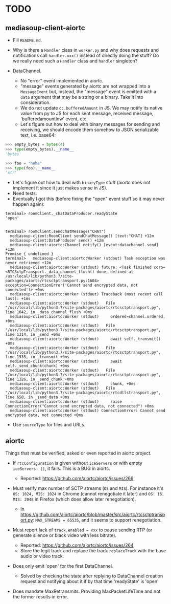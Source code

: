 # TODO

## mediasoup-client-aiortc

* Fill `README.md`.

* Why is there a `Handler` class in `worker.py` and why does requests and notifications call `handler.xxx()` instead of directly doing the stuff? Do we really need such a `Handler` class and `handler` singleton?

* DataChannel.
  - No "error" event implemented in aiortc.
  - "message" events generated by aiortc are not wrapped into a `MessageEvent` but, instead, the "message" event is emitted with a `data` argument that may be a string or a binary. Take it into consideration.
  - We do not update `dc.bufferedAmount` in JS. We may notify its native value from py to JS for each sent message, received message, 'bufferedamountlow' event, etc. 
  - Let's figure out how to deal with binary messages for sending and receiving, we should encode them somehow to JSON serializable text, i.e. base64:

```python
>>> empty_bytes = bytes(4)
>>> type(empty_bytes).__name__
'bytes'

>>> foo = "hehe"
>>> type(foo).__name__
'str'
```

  - Let's figure out how to deal with `binaryType` stuff (aiortc does not implement it since it just makes sense in JS).
  - Need tests.
  - Eventually I got this (before fixing the "open" event stuff so it may never happen again):

```
terminal> roomClient._chatDataProducer.readyState
'open'


terminal> roomClient.sendChatMessage("CHAT")
  mediasoup-client:RoomClient sendChatMessage() [text:"CHAT] +12m
  mediasoup-client:DataProducer send() +12m
  mediasoup-client:aiortc:Channel notify() [event:datachannel.send] +12m
Promise { undefined }
terminal>   mediasoup-client:aiortc:Worker (stdout) Task exception was never retrieved +12m
  mediasoup-client:aiortc:Worker (stdout) future: <Task finished coro=<RTCSctpTransport._data_channel_flush() done, defined at /usr/local/lib/python3.7/site-packages/aiortc/rtcsctptransport.py:1604> exception=ConnectionError('Cannot send encrypted data, not connected')> +0ms
  mediasoup-client:aiortc:Worker (stdout) Traceback (most recent call last): +1ms
  mediasoup-client:aiortc:Worker (stdout)   File "/usr/local/lib/python3.7/site-packages/aiortc/rtcsctptransport.py", line 1642, in _data_channel_flush +0ms
  mediasoup-client:aiortc:Worker (stdout)     ordered=channel.ordered, +0ms
  mediasoup-client:aiortc:Worker (stdout)   File "/usr/local/lib/python3.7/site-packages/aiortc/rtcsctptransport.py", line 1314, in _send +0ms
  mediasoup-client:aiortc:Worker (stdout)     await self._transmit() +0ms
  mediasoup-client:aiortc:Worker (stdout)   File "/usr/local/lib/python3.7/site-packages/aiortc/rtcsctptransport.py", line 1535, in _transmit +0ms
  mediasoup-client:aiortc:Worker (stdout)     await self._send_chunk(chunk) +0ms
  mediasoup-client:aiortc:Worker (stdout)   File "/usr/local/lib/python3.7/site-packages/aiortc/rtcsctptransport.py", line 1326, in _send_chunk +0ms
  mediasoup-client:aiortc:Worker (stdout)     chunk, +0ms
  mediasoup-client:aiortc:Worker (stdout)   File "/usr/local/lib/python3.7/site-packages/aiortc/rtcdtlstransport.py", line 658, in _send_data +0ms
  mediasoup-client:aiortc:Worker (stdout)     raise ConnectionError("Cannot send encrypted data, not connected") +0ms
  mediasoup-client:aiortc:Worker (stdout) ConnectionError: Cannot send encrypted data, not connected +0ms
```


* Use `sourceType` for files and URLs.


## aiortc

Things that must be verified, asked or even reported in aiortc project.

* If `rtcConfiguration` is given without `iceServers` or with empty `iceServers: []`, it fails. This is a BUG in aiortc.
  - Reported: https://github.com/aiortc/aiortc/issues/266

* Must verify max number of SCTP streams (`OS` and `MIS`). For instance it's `OS: 1024, MIS: 1024` in Chrome (cannot renegotiate it later) and `OS: 16, MIS: 2048` in Firefox (which does allow later renegotiation).
  - In https://github.com/aiortc/aiortc/blob/master/src/aiortc/rtcsctptransport.py:
    `MAX_STREAMS = 65535`, and it seems to support renegotiation.

* Must report lack of `track.enabled = xxx` to pause sending RTP (or generate silence or black video with less bitrate).
  - Reported: https://github.com/aiortc/aiortc/issues/264
  - Store the legit track and replace the track `replaceTrack` with the base audio or video track.

* Does only emit 'open' for the first DataChannel.
  - Solved by checking the state after replying to DataChannel creation request and notifying about it if by that time 'readyState' is 'open'

* Does mandate MaxRetransmits. Providing MaxPacketLifeTime and not the former results in error.
